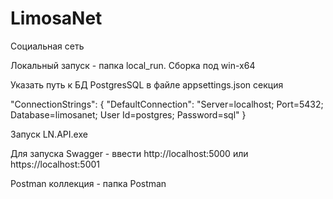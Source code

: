 # LimosaNet
Социальная сеть

Локальный запуск - папка local_run.
Сборка под win-x64

Указать путь к БД PostgresSQL в файле appsettings.json секция

"ConnectionStrings": {
    "DefaultConnection": "Server=localhost; Port=5432; Database=limosanet; User Id=postgres; Password=sql"
  }


Запуск LN.API.exe

Для запуска Swagger - ввести  http://localhost:5000 или https://localhost:5001

Postman коллекция - папка   Postman
  
